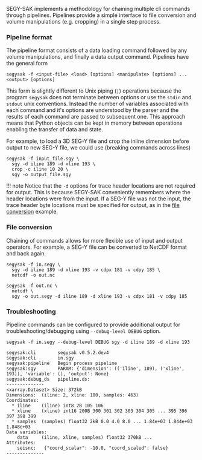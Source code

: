 SEGY-SAK implements a methodology for chaining multiple cli commands through pipelines.
Pipelines provide a simple interface to file conversion and volume manipulations (e.g. cropping) 
in a single step process.

### Pipeline format

The pipeline format consists of a data loading command followed by any volume manipulations, and finally a data output command.
Pipelines have the general form

```shell
segysak -f <input-file> <load> [options] <manipulate> [options] ... <output> [options]
```

This form is slightly different to Unix piping (`|`) operations because the program `segysak` does not terminate between options
or use the `stdin` and `stdout` unix conventions.
Instead the number of variables associated with each command and it's options are understood by the parser and the results
of each command are passed to subsequent one. This approach means that Python objects can be kept in memory between operations
enabling the transfer of data and state.

For example, to load a 3D SEG-Y file and crop the inline dimension before output to new SEG-Y file, we could use (breaking 
commands across lines)

```shell
segysak -f input_file.sgy \
  sgy -d iline 189 -d xline 193 \
  crop -c iline 10 20 \
  sgy -o output_file.sgy
```

!!! note
    Notice that the `-d` options for trace header locations are not required for output. This is because SEGY-SAK
    conveniently remembers where the header locations were from the input. If a SEG-Y file was not the input, the 
    trace header byte locations must be specified for output, as in the [file conversion](#file-conversion) example.
    

### File conversion

Chaining of commands allows for more flexible use of input and output operators. For example, a SEG-Y file
can be converted to NetCDF format and back again.

```shell
segysak -f in.segy \
  sgy -d iline 189 -d xline 193 -v cdpx 181 -v cdpy 185 \
  netcdf -o out.nc

segysak -f out.nc \
  netcdf \
  sgy -o out.segy -d iline 189 -d xline 193 -v cdpx 181 -v cdpy 185
```

### Troubleshooting

Pipeline commands can be configured to provide additional output for troubleshooting/debugging
using `--debug-level DEBUG` option.

```shell
segysak -f in.segy --debug-level DEBUG sgy -d iline 189 -d xline 193

segysak:cli        segysak v0.5.2.dev4
segysak:cli        in.sgy
segysak:pipeline   Begin process pipeline
segysak:sgy        PARAM: {'dimension': (('iline', 189), ('xline', 193)), 'variable': (), 'output': None}
segysak:debug_ds   pipeline.ds:
--------------
<xarray.Dataset> Size: 372kB
Dimensions:  (iline: 2, xline: 100, samples: 463)
Coordinates:
  * iline    (iline) int8 2B 105 106
  * xline    (xline) int16 200B 300 301 302 303 304 305 ... 395 396 397 398 399
  * samples  (samples) float32 2kB 0.0 4.0 8.0 ... 1.84e+03 1.844e+03 1.848e+03
Data variables:
    data     (iline, xline, samples) float32 370kB ...
Attributes:
    seisnc:   {"coord_scalar": -10.0, "coord_scaled": false}
--------------
```
